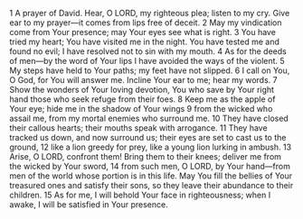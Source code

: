 1	A prayer of David. Hear, O LORD, my righteous plea; listen to my cry. Give ear to my prayer—it comes from lips free of deceit.
2	May my vindication come from Your presence; may Your eyes see what is right.
3	You have tried my heart; You have visited me in the night. You have tested me and found no evil; I have resolved not to sin with my mouth.
4	As for the deeds of men—by the word of Your lips I have avoided the ways of the violent.
5	My steps have held to Your paths; my feet have not slipped.
6	I call on You, O God, for You will answer me. Incline Your ear to me; hear my words.
7	Show the wonders of Your loving devotion, You who save by Your right hand those who seek refuge from their foes.
8	Keep me as the apple of Your eye; hide me in the shadow of Your wings
9	from the wicked who assail me, from my mortal enemies who surround me.
10	They have closed their callous hearts; their mouths speak with arrogance.
11	They have tracked us down, and now surround us; their eyes are set to cast us to the ground,
12	like a lion greedy for prey, like a young lion lurking in ambush.
13	Arise, O LORD, confront them! Bring them to their knees; deliver me from the wicked by Your sword,
14	from such men, O LORD, by Your hand—from men of the world whose portion is in this life. May You fill the bellies of Your treasured ones and satisfy their sons, so they leave their abundance to their children.
15	As for me, I will behold Your face in righteousness; when I awake, I will be satisfied in Your presence.